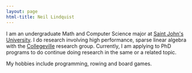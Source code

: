 ```yaml
---
layout: page
html-title: Neil Lindquist
---
```


I am an undergraduate Math and Computer Science major at [Saint John's University](https://www.csbsju.edu/).
I do research involving high performance, sparse linear algebra with the [Collegeville](http://github.com/Collegeville) research group.
Currently, I am applying to PhD programs to do continue doing research in the same or a related topic.

My hobbies include programming, rowing and board games.
